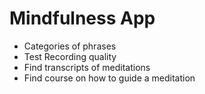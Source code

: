 # Mindfulness App
-   Categories of phrases
-   Test Recording quality
-   Find transcripts of meditations
-   Find course on how to guide a meditation